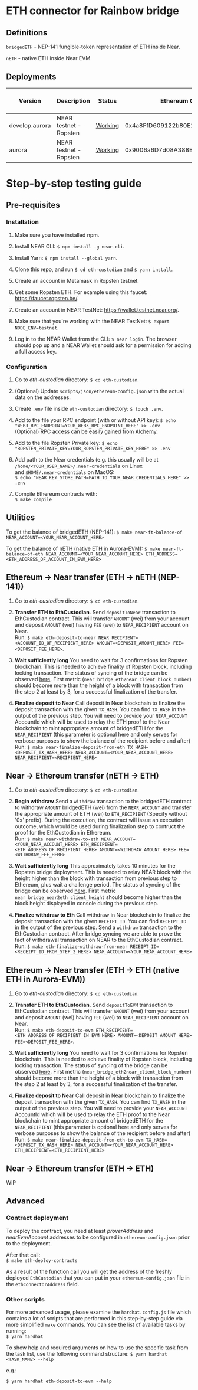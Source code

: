 # ETH connector for Rainbow bridge

## Definitions
`bridgedETH` - NEP-141 fungible-token representation of ETH inside Near.

`nETH` - native ETH inside Near EVM.

## Deployments

| Version        | Description            | Status      | Ethereum Connector Address                 | NEAR Connector Account |
|----------------|------------------------|-------------|--------------------------------------------|------------------------|
| develop.aurora | NEAR testnet - Ropsten | [Working](https://explorer.testnet.near.org/accounts/develop.aurora)   | 0x4a8FfD609122b80E1da0d95e51a31667804eA890 |          develop.aurora        |
|     aurora     | NEAR testnet - Ropsten | [Working](https://explorer.testnet.near.org/accounts/aurora)   | 0x9006a6D7d08A388Eeea0112cc1b6b6B15a4289AF |              aurora            |

# Step-by-step testing guide

## Pre-requisites

### Installation
1. Make sure you have installed npm.

2. Install NEAR CLI: `$ npm install -g near-cli`.

3. Install Yarn: `$ npm install --global yarn`.

4. Clone this repo, and run `$ cd eth-custodian` and `$ yarn install`.

5. Create an account in Metamask in Ropsten testnet.

6. Get some Ropsten ETH. For example using this faucet: https://faucet.ropsten.be/.

7. Create an account in NEAR TestNet: https://wallet.testnet.near.org/.

8. Make sure that you're working with the NEAR TestNet: `$ export NODE_ENV=testnet`.

9. Log in to the NEAR Wallet from the CLI: `$ near login`. The browser should pop up and a NEAR Wallet should ask for a permission for adding a full access key.

### Configuration
1. Go to _eth-custodian_ directory: `$ cd eth-custodian`.

2. (Optional) Update `scripts/json/ethereum-config.json` with the actual data on the addresses.

3. Create `.env` file inside `eth-custodian` directory: `$ touch .env`.

4. Add to the file your RPC endpoint (with or without API key):
`$ echo "WEB3_RPC_ENDPOINT=YOUR_WEB3_RPC_ENDPOINT_HERE" >> .env` <br/>
(Optional) RPC access can be easily gained from [Alchemy](https://www.alchemyapi.io/).

5. Add to the file Ropsten Private key:
`$ echo "ROPSTEN_PRIVATE_KEY=YOUR_ROPSTEN_PRIVATE_KEY_HERE" >> .env`

6. Add path to the Near credentials (e.g. this usually will be at `/home/<YOUR_USER_NAME>/.near-credentials` on Linux <br/>
and `$HOME/.near-credentials` on MacOS: <br/>
`$ echo "NEAR_KEY_STORE_PATH=PATH_TO_YOUR_NEAR_CREDENTIALS_HERE" >> .env`

7. Compile Ethereum contracts with: <br/>
`$ make compile`

## Utilities
To get the balance of bridgedETH (NEP-141):
`$ make near-ft-balance-of NEAR_ACCOUNT=<YOUR_NEAR_ACCOUNT_HERE>`

To get the balance of nETH (native ETH in Aurora-EVM):
`$ make near-ft-balance-of-eth NEAR_ACCOUNT=<YOUR_NEAR_ACCOUNT_HERE> ETH_ADDRESS=<ETH_ADDRESS_OF_ACCOUNT_IN_EVM_HERE>`

## Ethereum -> Near transfer (ETH -> nETH (NEP-141))
1. Go to _eth-custodian_ directory: `$ cd eth-custodian`.

2. **Transfer ETH to EthCustodian**.
Send `depositToNear` transaction to EthCustodian contract.  This will transfer `AMOUNT` (wei) from your account
and deposit `AMOUNT` (wei) having `FEE` (wei) to `NEAR_RECIPIENT` account on Near. <br/>
Run: `$ make eth-deposit-to-near NEAR_RECIPIENT=<ACCOUNT_ID_OF_RECIPIENT_HERE> AMOUNT=<DEPOSIT_AMOUNT_HERE> FEE=<DEPOSIT_FEE_HERE>`.

3. **Wait sufficiently long**
You need to wait for 3 confirmations for Ropsten blockchain. This is needed to achieve finality of Ropsten block, including locking transaction.
The status of syncing of the bridge can be observed [here](http://35.235.76.186:8002/metrics).
First metric (`near_bridge_eth2near_client_block_number`) should become more than the height of a block with transaction from the step 2 at least by 3,
for a successful finalization of the transfer.

4. **Finalize deposit to Near**
Call deposit in Near blockchain to finalize the deposit transaction with the given `TX_HASH`. You can find `TX_HASH` in the output of the previous step.
You will need to provide your `NEAR_ACCOUNT` AccountId which will be used to relay the ETH proof to the Near blockchain to mint appropriate amount of
bridgedETH for the `NEAR_RECIPIENT` (this parameter is optional here and only serves for verbose purposes to show the balance of the recipient before and after) <br/>
Run: `$ make near-finalize-deposit-from-eth TX_HASH=<DEPOSIT_TX_HASH_HERE> NEAR_ACCOUNT=<YOUR_NEAR_ACCOUNT_HERE> NEAR_RECIPIENT=<RECIPIENT_HERE>`

## Near -> Ethereum transfer (nETH -> ETH)
1. Go to _eth-custodian_ directory: `$ cd eth-custodian`.

2. **Begin withdraw**
Send a `withdraw` transaction to the bridgedETH contract to withdraw `AMOUNT` bridgedETH (wei) from the `NEAR_ACCOUNT` and
transfer the appropriate amount of ETH (wei) to `ETH_RECIPIENT` (Specify without '0x' prefix).
During the execution, the contract will issue an execution outcome, which would be used during finalization step to contruct the proof for the EthCustodian in Ethereum. <br/>
Run: `$ make near-withdraw-to-eth NEAR_ACCOUNT=<YOUR_NEAR_ACCOUNT_HERE> ETH_RECIPIENT=<ETH_ADDRESS_OF_RECIPIENT_HERE> AMOUNT=<WITHDRAW_AMOUNT_HERE> FEE=<WITHDRAW_FEE_HERE>`

3. **Wait sufficiently long**
This approximately takes 10 minutes for the Ropsten bridge deployment.
This is needed to relay NEAR block with the height higher than the block with transaction from previous step to Ethereum, plus wait a challenge period.
The status of syncing of the bridge can be observed [here](http://35.235.76.186:8001/metrics).
First metric `near_bridge_near2eth_client_height` should become higher than the block height displayed in console during the previous step.
4. **Finalize withdraw to Eth**
Call withdraw in Near blockchain to finalize the deposit transaction with the given `RECEIPT_ID`. You can find `RECEIPT_ID` in the output of the previous step.
Send a `withdraw` transaction to the EthCustodian contract. After bridge syncing we are able to prove the fact of withdrawal transaction on NEAR to the EthCustodian contract. <br/>
Run: `$ make eth-finalize-withdraw-from-near RECEIPT_ID=<RECEIPT_ID_FROM_STEP_2_HERE> NEAR_ACCOUNT=<YOUR_NEAR_ACCOUNT_HERE>`

## Ethereum -> Near transfer (ETH -> ETH (native ETH in Aurora-EVM))
1. Go to _eth-custodian_ directory: `$ cd eth-custodian`.

2. **Transfer ETH to EthCustodian**.
Send `depositToEVM` transaction to EthCustodian contract.  This will transfer `AMOUNT` (wei) from your account
and deposit `AMOUNT` (wei) having `FEE` (wei) to `NEAR_RECIPIENT` account on Near. <br/>
Run: `$ make eth-deposit-to-evm ETH_RECIPIENT=<ETH_ADDRESS_OF_RECIPIENT_IN_EVM_HERE> AMOUNT=<DEPOSIT_AMOUNT_HERE> FEE=<DEPOSIT_FEE_HERE>`.

3. **Wait sufficiently long**
You need to wait for 3 confirmations for Ropsten blockchain. This is needed to achieve finality of Ropsten block, including locking transaction.
The status of syncing of the bridge can be observed [here](http://35.235.76.186:8002/metrics).
First metric (`near_bridge_eth2near_client_block_number`) should become more than the height of a block with transaction from the step 2 at least by 3,
for a successful finalization of the transfer.

4. **Finalize deposit to Near**
Call deposit in Near blockchain to finalize the deposit transaction with the given `TX_HASH`. You can find `TX_HASH` in the output of the previous step.
You will need to provide your `NEAR_ACCOUNT` AccountId which will be used to relay the ETH proof to the Near blockchain to mint appropriate amount of
bridgedETH for the `NEAR_RECIPIENT` (this parameter is optional here and only serves for verbose purposes to show the balance of the recipient before and after) <br/>
Run: `$ make near-finalize-deposit-from-eth-to-evm TX_HASH=<DEPOSIT_TX_HASH_HERE> NEAR_ACCOUNT=<YOUR_NEAR_ACCOUNT_HERE> ETH_RECIPIENT=<ETH_RECIPIENT_HERE>`

## Near -> Ethereum transfer (ETH -> ETH)
WIP

## Advanced

### Contract deployment

To deploy the contract, you need at least _proverAddress_ and _nearEvmAccount_ addresses to be configured in
`ethereum-config.json` prior to the deployment.

After that call: <br />
`$ make eth-deploy-contracts`

As a result of the function call you will get the address of the freshly deployed `EthCustodian` that you can put in
your `ethereum-config.json` file in the `ethConnectorAddress` field.

### Other scripts

For more advanced usage, please examine the `hardhat.config.js` file which contains a lot of scripts that are performed
in this step-by-step guide via more simplified `make` commands. You can see the list of available tasks by running:
<br/>
`$ yarn hardhat`

To show help and required arguments on how to use the specific task from the task list, use the following command structure:
`$ yarn hardhat <TASK_NAME> --help` <br/>

e.g.:

`$ yarn hardhat eth-deposit-to-evm --help`
